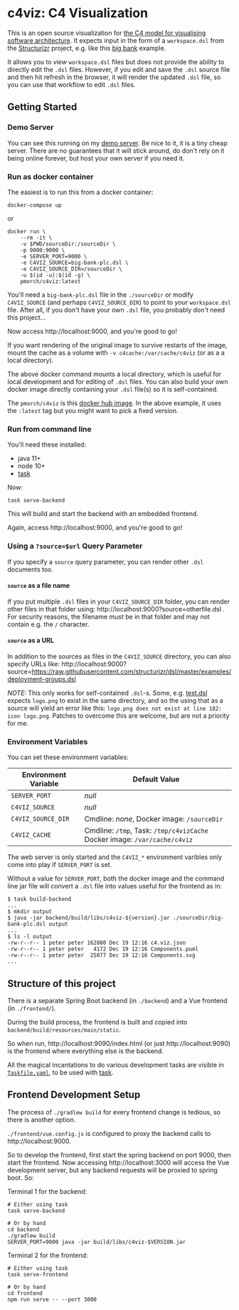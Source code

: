 # c4viz: C4 Visualization

This is an open source visualization for [the C4 model for visualising software
architecture](https://c4model.com/). It expects input in the form of a
`workspace.dsl` from the [Structurizr](https://structurizr.org/) project,  e.g.
like this [big
bank](https://github.com/structurizr/dsl/blob/master/examples/big-bank-plc.dsl)
example.

It allows you to *view* `workspace.dsl` files but does not provide the
ability to directly edit the `.dsl` files. However, if you edit and save the
`.dsl` source file and then hit refresh in the browser, it will render the
updated `.dsl` file, so you can use that workflow to edit `.dsl` files.

## Getting Started

### Demo Server

You can see this running on my [demo server](http://c4viz.morch.com:9000). Be
nice to it, it is a tiny cheap server. There are no guarantees that it will
stick around, do don't rely on it being online forever, but host your own
server if you need it.

### Run as docker container

The easiest is to run this from a docker container:

    docker-compose up

or

    docker run \
        --rm -it \
        -v $PWD/sourceDir:/sourceDir \
        -p 9000:9000 \
        -e SERVER_PORT=9000 \
        -e C4VIZ_SOURCE=big-bank-plc.dsl \
        -e C4VIZ_SOURCE_DIR=/sourceDir \
        -u $(id -u):$(id -g) \
        pmorch/c4viz:latest

You'll need a `big-bank-plc.dsl` file in the `./sourceDir` or modify
`C4VIZ_SOURCE` (and perhaps `C4VIZ_SOURCE_DIR`) to point to *your*
`workspace.dsl` file. After all, if you don't have your own `.dsl` file, you
probably don't need this project...

Now access http://localhost:9000, and you're good to go!

If you want rendering of the original image to survive restarts of the image,
mount the cache as a volume with `-v c4cache:/var/cache/c4viz` (or as a a local
directory).

The above docker command mounts a local directory, which is useful for local
development and for editing of `.dsl` files. You can also build your own docker
image directly containing your `.dsl` file(s) so it is self-contained.

The `pmorch/c4viz` is this [docker hub
image](https://hub.docker.com/r/pmorch/c4viz). In the above example, it uses
the `:latest` tag but you might want to pick a fixed version.

### Run from command line

You'll need these installed:

* java 11+
* node 10+
* [task](https://taskfile.dev)

Now:

    task serve-backend

This will build and start the backend with an embedded frontend.

Again, access http://localhost:9000, and you're good to go!

### Using a `?source=$url` Query Parameter

If you specify a `source` query parameter, you can render other `.dsl` documents too.

#### `source` as a file name

If you put multiple `.dsl` files in your `C4VIZ_SOURCE_DIR` folder, you can
render other files in that folder using:
http://localhost:9000?source=otherfile.dsl . For security reasons, the filename
*must* be in that folder and may not contain e.g. the `/` character.

#### `source` as a URL

In addition to the sources as files in the `C4VIZ_SOURCE` directory, you can
also specify URLs like:
http://localhost:9000?source=https://raw.githubusercontent.com/structurizr/dsl/master/examples/deployment-groups.dsl

*NOTE:* This only works for self-contained `.dsl`-s. Some, e.g.
[test.dsl](https://raw.githubusercontent.com/structurizr/dsl/master/examples/test.dsl)
expects `logo.png` to exist in the same directory, and so the using that as a
source will yield an error like this: `logo.png does not exist at line 182:
icon logo.png`. Patches to overcome this are welcome, but are not a priority
for me.

### Environment Variables

You can set these environment variables:

| Environment Variable | Default Value                                                             |
| -------------------- | -------------                                                             |
| `SERVER_PORT`        | *null*                                                                    |
| `C4VIZ_SOURCE`       | *null*                                                                    |
| `C4VIZ_SOURCE_DIR`   | Cmdline: *none*, Docker image: `/sourceDir`                               |
| `C4VIZ_CACHE`        | Cmdline: `/tmp`, Task: `/tmp/c4vizCache` Docker image: `/var/cache/c4viz` |

The web server is only started and the `C4VIZ_*` environment varibles only come
into play if `SERVER_PORT` is set.

Without a value for `SERVER_PORT`, both the docker image and the command line
jar file will convert a `.dsl` file into values useful for the frontend as in:

    $ task build-backend
    ...
    $ mkdir output
    $ java -jar backend/build/libs/c4viz-${version}.jar ./sourceDir/big-bank-plc.dsl output
    ...
    $ ls -l output
    -rw-r--r-- 1 peter peter 162880 Dec 19 12:16 c4.viz.json
    -rw-r--r-- 1 peter peter   4172 Dec 19 12:16 Components.puml
    -rw-r--r-- 1 peter peter  25077 Dec 19 12:16 Components.svg
    ...

## Structure of this project

There is a separate Spring Boot backend (in `./backend`) and a Vue frontend (in `./frontend/`).

During the build process, the frontend is built and copied into `backend/build/resources/main/static`.

So when run, http://localhost:9090/index.html (or just http://localhost:9090) is
the frontend where everything else is the backend.

All the magical incantations to do various development tasks are visible in
[`Taskfile.yaml`](Taskfile.yaml), to be used with [task](https://taskfile.dev).

## Frontend Development Setup

The process of `./gradlew build` for every frontend change is tedious, so there is another option.

`./frontend/vue.config.js` is configured to proxy the backend calls to http://localhost:9000.

So to develop the frontend, first start the spring backend on port 9000, then start the frontend.
Now accessing http://localhost:3000 will access the Vue development server,
but any backend requests will be proxied to spring boot. So:

Terminal 1 for the backend:

    # Either using task
    task serve-backend

    # Or by hand
    cd backend
    ./gradlew build
    SERVER_PORT=9000 java -jar build/libs/c4viz-$VERSION.jar


Terminal 2 for the frontend:

    # Either using task
    task serve-frontend

    # Or by hand
    cd frontend
    npm run serve -- --port 3000

